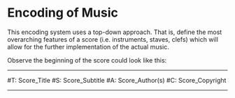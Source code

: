 # Encoding of Music

This encoding system uses a top-down approach. That is, define the most overarching features of a score (i.e. instruments, staves, clefs) which will allow for the further implementation of the actual music.

Observe the beginning of the score could look like this:
***
#T: Score_Title
#S: Score_Subtitle
#A: Score_Author(s)
#C: Score_Copyright
***
